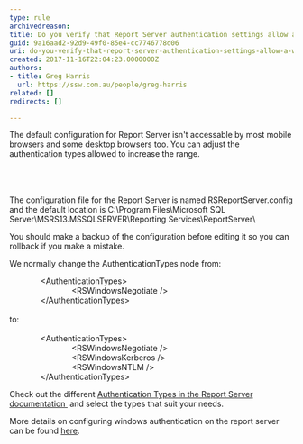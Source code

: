 ```yaml
---
type: rule
archivedreason: 
title: Do you verify that Report Server authentication settings allow a wide range of web browsers?
guid: 9a16aad2-92d9-49f0-85e4-cc7746778d06
uri: do-you-verify-that-report-server-authentication-settings-allow-a-wide-range-of-web-browsers
created: 2017-11-16T22:04:23.0000000Z
authors:
- title: Greg Harris
  url: https://ssw.com.au/people/greg-harris
related: []
redirects: []

---
```



<div>​The default configuration for Report Server isn't accessable by most mobile browsers and some desktop browsers too. You can adjust the authentication types allowed to increase the range.</div><div>​<br></div>
<br><excerpt class='endintro'></excerpt><br>
<p>​The configuration file for the Report Server is named&#160;RSReportServer.config and the default location is&#160;C&#58;\Program Files\Microsoft SQL Server\MSRS13.MSSQLSERVER\Reporting Services\ReportServer\</p><p>You should make a backup of the configuration before editing it so you can rollback if you make a mistake.</p><p>We normally change the AuthenticationTypes node from&#58;</p><p>&#160;&#160;&#160;&#160;&#160;&#160;&#160;&#160;&#160;&#160;&#160;&#160;&#160; &lt;AuthenticationTypes&gt;<br>&#160;&#160;&#160;&#160;&#160;&#160;&#160;&#160;&#160;&#160;&#160;&#160; &#160;&#160;&#160;&#160;&#160;&#160;&#160;&#160;&#160;&#160;&#160;&#160;&#160;&#160; &lt;RSWindowsNegotiate /&gt;&#160; <br>&#160;&#160;&#160;&#160;&#160;&#160;&#160;&#160;&#160;&#160;&#160;&#160;&#160; &lt;/AuthenticationTypes&gt;<br>&#160;<br>to&#58;<br>&#160;<br>&#160;&#160;&#160;&#160;&#160;&#160;&#160;&#160;&#160;&#160;&#160;&#160;&#160; &lt;AuthenticationTypes&gt;<br>&#160;&#160;&#160;&#160;&#160;&#160;&#160;&#160;&#160;&#160;&#160;&#160; &#160;&#160;&#160;&#160;&#160;&#160;&#160;&#160;&#160;&#160;&#160;&#160;&#160;&#160; &lt;RSWindowsNegotiate /&gt;&#160; <br>&#160;&#160;&#160;&#160;&#160;&#160;&#160;&#160;&#160;&#160;&#160;&#160;&#160;&#160;&#160;&#160;&#160;&#160;&#160;&#160;&#160;&#160;&#160;&#160;&#160;&#160;&#160; &lt;RSWindowsKerberos /&gt;&#160; <br>&#160;&#160;&#160;&#160;&#160;&#160;&#160;&#160;&#160;&#160;&#160;&#160;&#160;&#160;&#160;&#160;&#160;&#160;&#160;&#160;&#160;&#160;&#160;&#160;&#160;&#160;&#160; &lt;RSWindowsNTLM /&gt;&#160; <br>&#160;&#160;&#160;&#160;&#160;&#160;&#160;&#160;&#160;&#160;&#160;&#160;&#160; &lt;/AuthenticationTypes&gt;</p><p>Check out the different <a href="https&#58;//technet.microsoft.com/en-us/library/cc281310%28v=sql.105%29.aspx">Authentication Types in the Report Server documentation ​</a> and select the types that suit your needs.</p><p>More details on configuring windows authentication on the report server can be fo​und <a href="https&#58;//docs.microsoft.com/en-us/sql/reporting-services/security/configure-windows-authentication-on-the-report-server">here​</a>.<br></p><p><br>&#160;</p><p><br>&#160;</p>


